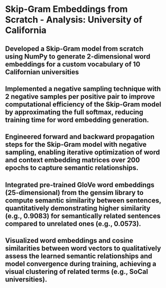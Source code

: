 # Skip-Gram Embeddings from Scratch - Analysis: University of California

## Developed a Skip-Gram model from scratch using NumPy to generate 2-dimensional word embeddings for a custom vocabulary of 10 Californian universities
## Implemented a negative sampling technique with 2 negative samples per positive pair to improve computational efficiency of the Skip-Gram model by approximating the full softmax, reducing training time for word embedding generation.
## Engineered forward and backward propagation steps for the Skip-Gram model with negative sampling, enabling iterative optimization of word and context embedding matrices over 200 epochs to capture semantic relationships.
## Integrated pre-trained GloVe word embeddings (25-dimensional) from the gensim library to compute semantic similarity between sentences, quantitatively demonstrating higher similarity (e.g., 0.9083) for semantically related sentences compared to unrelated ones (e.g., 0.0573).
## Visualized word embeddings and cosine similarities between word vectors to qualitatively assess the learned semantic relationships and model convergence during training, achieving a visual clustering of related terms (e.g., SoCal universities).


